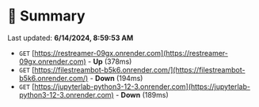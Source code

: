 # 📖 Summary
Last updated: **6/14/2024, 8:59:53 AM**

- `GET` [https://restreamer-09gx.onrender.com](https://restreamer-09gx.onrender.com) - **Up** (378ms)
- `GET` [https://filestreambot-b5k6.onrender.com/](https://filestreambot-b5k6.onrender.com/) - **Down** (194ms)
- `GET` [https://jupyterlab-python3-12-3.onrender.com](https://jupyterlab-python3-12-3.onrender.com) - **Down** (189ms)

